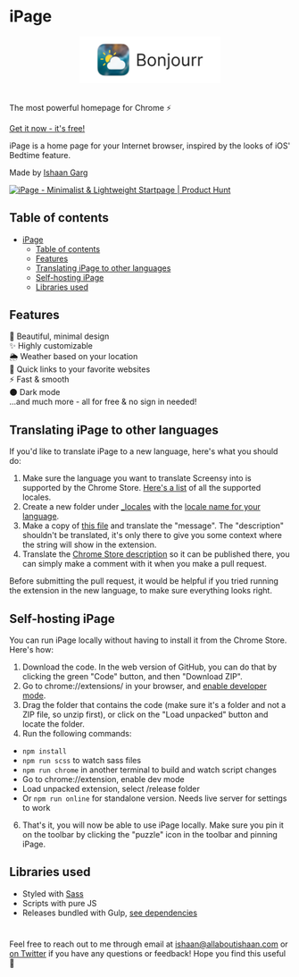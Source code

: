# iPage

<p align="center">
  <img src="https://raw.githubusercontent.com/victrme/Bonjourr/master/src/assets/bonjourr.png" width="50%"></img>
</p><br>
The most powerful homepage for Chrome ⚡

[Get it now - it's free!](https://chrome.google.com/webstore/detail/ipage-%C2%B7-minimalist-lightw/fodhpfjpacekldkejdpkghnkbpjidmcb)

iPage is a home page for your Internet browser, inspired by the looks of iOS' Bedtime feature.

Made by [Ishaan Garg](https://twitter.com/allaboutishaan)

<a href="https://www.producthunt.com/posts/ipage?utm_source=badge-featured&utm_medium=badge&utm_souce=badge-ipage" target="_blank"><img src="https://api.producthunt.com/widgets/embed-image/v1/featured.svg?post_id=323194&theme=dark" alt="iPage - Minimalist & Lightweight Startpage | Product Hunt" style="width: 250px; height: 54px;" width="250" height="54" /></a>

## Table of contents
- [iPage](#ipage)
  - [Table of contents](#table-of-contents)
  - [Features](#features)
  - [Translating iPage to other languages](#translating-ipage-to-other-languages)
  - [Self-hosting iPage](#self-hosting-ipage)
  - [Libraries used](#libraries-used)

## Features
💎 Beautiful, minimal design<br>
✨ Highly customizable<br>
🌦️ Weather based on your location<br>
🔗 Quick links to your favorite websites<br>
⚡ Fast & smooth<br>
🌑 Dark mode<br>
...and much more - all for free & no sign in needed!<br>

## Translating iPage to other languages
If you'd like to translate iPage to a new language, here's what you should do:

1. Make sure the language you want to translate Screensy into is supported by the Chrome Store. [Here's a list](https://developer.chrome.com/docs/webstore/i18n/#choosing-locales-to-support) of all the supported locales.
2. Create a new folder under [_locales](https://github.com/allaboutishaan/iPage/tree/master/_locales) with the [locale name for your language](https://developer.chrome.com/docs/webstore/i18n/#choosing-locales-to-support).
3. Make a copy of [this file](https://github.com/allaboutishaan/ipage/blob/master/_locales/en/messages.json) and translate the "message". The "description" shouldn't be translated, it's only there to give you some context where the string will show in the extension.
4. Translate the [Chrome Store description](https://chrome.google.com/webstore/detail/ipage-%C2%B7-minimalist-lightw/fodhpfjpacekldkejdpkghnkbpjidmcb) so it can be published there, you can simply make a comment with it when you make a pull request. 

Before submitting the pull request, it would be helpful if you tried running the extension in the new language, to make sure everything looks right.

## Self-hosting iPage
You can run iPage locally without having to install it from the Chrome Store. Here's how:

1. Download the code. In the web version of GitHub, you can do that by clicking the green "Code" button, and then "Download ZIP".
2. Go to chrome://extensions/ in your browser, and [enable developer mode](https://developer.chrome.com/docs/extensions/mv2/faq/#:~:text=You%20can%20start%20by%20turning,a%20packaged%20extension%2C%20and%20more.).
3. Drag the folder that contains the code (make sure it's a folder and not a ZIP file, so unzip first), or click on the "Load unpacked" button and locate the folder.
4. Run the following commands:
-   `npm install`
-   `npm run scss` to watch sass files
-   `npm run chrome` in another terminal to build and watch script changes
-   Go to chrome://extension, enable dev mode
-   Load unpacked extension, select /release folder
-   Or `npm run online` for standalone version. Needs live server for settings to work
6. That's it, you will now be able to use iPage locally. Make sure you pin it on the toolbar by clicking the "puzzle" icon in the toolbar and pinning iPage.

## Libraries used
-   Styled with [Sass](https://sass-lang.com/guide)
-   Scripts with pure JS
-   Releases bundled with Gulp, [see dependencies](https://github.com/victrme/Bonjourr/network/dependencies)

#
 Feel free to reach out to me through email at ishaan@allaboutishaan.com or [on Twitter](https://twitter.com/allaboutishaan) if you have any questions or feedback! Hope you find this useful 💙